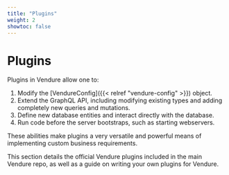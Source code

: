 ```yaml
---
title: "Plugins"
weight: 2
showtoc: false
---
```

 
# Plugins

Plugins in Vendure allow one to:

1. Modify the [VendureConfig]({{< relref "vendure-config" >}}) object.
2. Extend the GraphQL API, including modifying existing types and adding completely new queries and mutations.
3. Define new database entities and interact directly with the database.
4. Run code before the server bootstraps, such as starting webservers.

These abilities make plugins a very versatile and powerful means of implementing custom business requirements.

This section details the official Vendure plugins included in the main Vendure repo, as well as a guide on writing your own plugins for Vendure.
